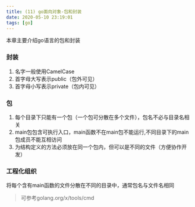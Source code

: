 ```yaml
---
title: (11) go面向对象-包和封装
date: 2020-05-10 23:19:01
tags: [go]
---
```


本章主要介绍go语言的包和封装

<!--more-->

### 封装

1. 名字一般使用CamelCase
2. 首字母大写表示public（包外可见）
3. 首字母小写表示private（包内可见）

### 包

1. 每个目录下只能有一个包（一个包可分散在多个文件），包名不必与目录名相关
2. main包包含可执行入口，main函数不在main包不能运行,不同目录下的main包成员不能互相访问
3. 为结构定义的方法必须放在同一个包内，但可以是不同的文件（方便协作开发）

### 工程化组织

将每个含有main函数的文件分散在不同的目录中，通常包名与文件名相同

> 可参考golang.org/x/tools/cmd